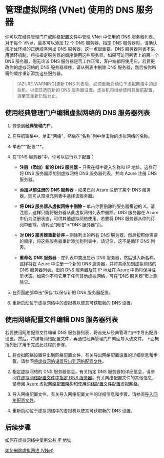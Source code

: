 <properties 
   pageTitle="管理虚拟网络 (VNet) 使用的 DNS 服务器"
   description="了解如何在虚拟网络 (VNet) 中添加和删除 DNS 服务器"
   services="virtual-network"
   documentationCenter="na"
   authors="telmosampaio"
   manager="carmonm"
   editor="tysonn" />
<tags
	ms.service="virtual-network"
	ms.date="03/15/2016"
	wacn.date="04/26/2016"/>

# 管理虚拟网络 (VNet) 使用的 DNS 服务器

你可以在经典管理门户或网络配置文件中管理 VNet 中使用的 DNS 服务器列表。对于每个 VNet，最多可以添加 12 个 DNS 服务器。指定 DNS 服务器时，请确认按所处环境的正确顺序列出 DNS 服务器，这一点很重要。DNS 服务器列表不采用循环机制。将按指定服务器的顺序使用这些服务器。如果可访问列表上的第一个 DNS 服务器，则无论该 DNS 服务器是否工作正常，客户端都将使用它。若要更改你的虚拟网络的 DNS 服务器顺序，请从列表中删除 DNS 服务器，然后按你所需的顺序重新添加这些服务器。

>[AZURE.WARNING]更新 DNS 列表后，必须重新启动位于虚拟网络中的虚拟机，以使其选取新的 DNS 服务器设置。虚拟机将继续使用其当前配置，直至其重新启动为止。

## 使用经典管理门户编辑虚拟网络的 DNS 服务器列表

1. 登录到**经典管理门户**。

2. 在导航窗格中，单击“网络”，然后在“名称”列中单击你的虚拟网络的名称。

3. 单击**“配置”**。

4. 在“DNS 服务器”中，你可以进行以下配置：

	- **注册（添加）新的 DNS 服务器** – 只需在框中键入名称和 IP 地址。这样可将 DNS 服务器添加到虚拟网络 DNS 服务器列表，并向 Azure 注册 DNS 服务器。

	- **添加以前注册的 DNS 服务器** – 如果已向 Azure 注册了某个 DNS 服务器，则可从预填充列表中选择该服务器。

	- **将 DNS 服务器从虚拟网络中删除** – 单击你要删除的服务器旁边的 X。请注意，这样只能将服务器从此虚拟网络列表中删除。DNS 服务器在 Azure 中仍为注册状态，可供其他虚拟网络使用。若要将 DNS 服务器从你的订阅中删除，请转至“网络”->“DNS 服务器”页。

	- **对 DNS 服务器重新排序** – 删除列出的所有 DNS 服务器，然后按照你需要的顺序，将这些服务器重新添加到列表中。请记住，这不是循环 DNS 列表。

	- **重命名 DNS 服务器** – 在列表中突出显示 DNS 服务器，然后键入新名称。这样将在 Azure 中注册一个新的 DNS 服务器，并将其添加到虚拟网络的 DNS 服务器列表。旧的 DNS 服务器及其 IP 地址在 Azure 中仍将保持注册状态。如果你不将它用于任何其他虚拟网络，可在“DNS 服务器”页上删除它。

5. 在页面底部单击“保存”以保存新的 DNS 服务器配置。

6. 重新启动位于虚拟网络中的虚拟机以使其可获取新的 DNS 设置。

## 使用网络配置文件编辑 DNS 服务器列表

若要使用网络配置文件编辑 DNS 服务器列表，将首先从经典管理门户中导出配置设置。然后，将编辑网络配置文件，再通过经典管理门户向回导入该文件。下面概括列出了用于完成此过程的步骤。

1. 将虚拟网络设置导出到网络配置文件。有关导出网络配置设置的详细信息和步骤，请参阅[将虚拟网络设置导出到网络配置文件](/documentation/articles/virtual-networks-using-network-configuration-file)。

2. 指定虚拟网络的 DNS 服务器信息。有关指定 DNS 服务器的详细信息，请参阅[在虚拟网络配置文件中指定 DNS 服务器](/documentation/articles/virtual-networks-specifying-a-dns-settings-in-a-virtual-network-configuration-file)。有关网络配置文件的其他信息，请参阅 [Azure 虚拟网络配置架构](https://msdn.microsoft.com/zh-cn/library/azure/jj157100.aspx)和[使用网络配置文件配置虚拟网络](/documentation/articles/virtual-networks-create-vnet-classic-portal/)。

3. 导入网络配置文件。有关导入网络配置文件的详细信息和步骤，请参阅[导入网络配置文件](/documentation/articles/virtual-networks-using-network-configuration-file)。

4. 重新启动位于虚拟网络中的虚拟机以使其可获取新的 DNS 设置。

## 后续步骤

[如何在虚拟网络中使用公共 IP 地址](/documentation/articles/virtual-networks-public-ip-within-vnet)

[如何删除虚拟网络 (VNet)](/documentation/articles/virtual-networks-delete-vnet)

<!---HONumber=74-->